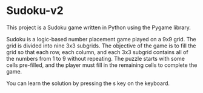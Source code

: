 # Sudoku-v2
This project is a Sudoku game written in Python using the Pygame library.

Sudoku is a logic-based number placement game played on a 9x9 grid. The grid is divided into nine 3x3 subgrids. The objective of the game is to fill the grid so that each row, each column, and each 3x3 subgrid contains all of the numbers from 1 to 9 without repeating. The puzzle starts with some cells pre-filled, and the player must fill in the remaining cells to complete the game.

You can learn the solution by pressing the s key on the keyboard.
